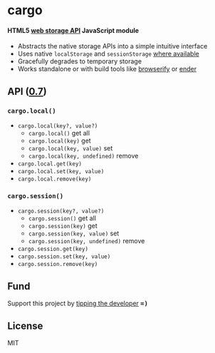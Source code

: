 # cargo
#### HTML5 [web storage API](http://www.w3.org/TR/webstorage/) JavaScript module

- Abstracts the native storage APIs into a simple intuitive interface
- Uses native `localStorage` and `sessionStorage` [where available](https://developer.mozilla.org/en-US/docs/Web/Guide/API/DOM/Storage#Browser_compatibility)
- Gracefully degrades to temporary storage
- Works standalone or with build tools like [browserify](https://www.npmjs.org/package/browserify) or [ender](https://www.npmjs.org/package/ender)

## API ([0.7](../../releases))

### `cargo.local()`
- `cargo.local(key?, value?)`
  - `cargo.local()` get all
  - `cargo.local(key)` get 
  - `cargo.local(key, value)` set 
  - `cargo.local(key, undefined)` remove
- `cargo.local.get(key)`
- `cargo.local.set(key, value)`
- `cargo.local.remove(key)`

### `cargo.session()`
- `cargo.session(key?, value?)`
  - `cargo.session()` get all
  - `cargo.session(key)` get 
  - `cargo.session(key, value)` set 
  - `cargo.session(key, undefined)` remove
- `cargo.session.get(key)`
- `cargo.session.set(key, value)`
- `cargo.session.remove(key)`

## Fund

Support this project by [tipping the developer](https://www.gittip.com/ryanve/) <samp><b>=)</b></samp>

## License

MIT